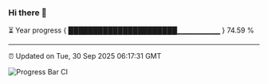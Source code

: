 ### Hi there 👋

⏳ Year progress { ██████████████████████▁▁▁▁▁▁▁▁ } 74.59 %

---

⏰ Updated on Tue, 30 Sep 2025 06:17:31 GMT

![Progress Bar CI](https://github.com/Shyam-Makwana/GitHub-Actions-Demo/workflows/Progress%20Bar%20CI/badge.svg)
